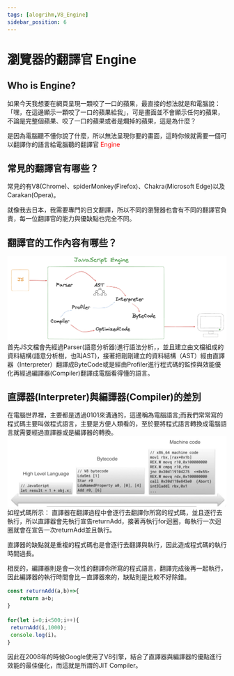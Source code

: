 ```yaml
---
tags: [alogrihm,V8_Engine]
sidebar_position: 6
---
```

# 瀏覽器的翻譯官 Engine
## Who is Engine?
如果今天我想要在網頁呈現一顆咬了一口的蘋果，最直接的想法就是和電腦說：「嘿，在這邊顯示一顆咬了一口的蘋果給我」，可是畫面並不會顯示任何的蘋果，不論是完整個蘋果、咬了一口的蘋果或者是爛掉的蘋果，這是為什麼？

是因為電腦聽不懂你說了什麼，所以無法呈現你要的畫面，這時你候就需要一個可以翻譯你的語言給電腦聽的翻譯官 <font color="red">Engine</font>
## 常見的翻譯官有哪些？
常見的有V8(Chrome)、spiderMonkey(Firefox)、Chakra(Microsoft Edge)以及Carakan(Opera)。

就像我去日本，我需要專門的日文翻譯，所以不同的瀏覽器也會有不同的翻譯官負責，每一位翻譯官的能力與優缺點也完全不同。
## 翻譯官的工作內容有哪些？
![](./img/V8%20Engine.png)
首先JS文檔會先經過Parser(語意分析器)進行語法分析，，並且建立由文檔組成的資料結構(語意分析樹，也叫AST)，接著把剛剛建立的資料結構（AST）經由直譯器（Interpreter）翻譯成ByteCode或是經由Profiler進行程式碼的監控與效能優化再經過編譯器(Compiler)翻譯成電腦看得懂的語言。
## 直譯器(Interpreter)與編譯器(Compiler)的差別
在電腦世界裡，主要都是透過0101來溝通的，這邊稱為電腦語言;而我們常常寫的程式碼主要叫做程式語言，主要是方便人類看的，至於要將程式語言轉換成電腦語言就需要經過直譯器或是編譯器的轉換。
![](./img/machineCode.png)
如程式碼所示：
直譯器在翻譯過程中會逐行去翻譯你所寫的程式碼，並且逐行去執行，所以直譯器會先執行宣告returnAdd，接著再執行for迴圈，每執行一次迴圈就會在宣告一次returnAdd並且執行。

直譯器的缺點就是重複的程式碼也是會逐行去翻譯與執行，因此造成程式碼的執行時間過長。

相反的，編譯器則是會一次性的翻譯你所寫的程式語言，翻譯完成後再一起執行，因此編譯器的執行時間會比－直譯器來的，缺點則是比較不好除錯。

```js  showLineNumbers
const returnAdd(a,b)=>{
    return a+b;
}

for(let i=0;i<500;i++){
 returnAdd(i,1000);
 console.log(i)。
}
```
因此在2008年的時候Google使用了V8引擎，結合了直譯器與編譯器的優點進行效能的最佳優化，而這就是所謂的JIT Compiler。

